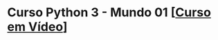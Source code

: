 # Curso Python 3 - Mundo 01 [[Curso em Vídeo](https://www.cursoemvideo.com/course/python-3-mundo-1/)]